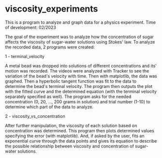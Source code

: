 # viscosity_experiments
This is a program to analyze and graph data for a physics experiment. Time of development: 02/2023

The goal of the experiment was to analyze how the concentration of sugar affects the viscosity of sugar-water solutions using Stokes' law. To analyze the recorded data, 2 programs were created:

1 - terminal_velocity

A metal bead was dropped into solutions of different concentrations and its' motion was recorded. The videos were analyzed with Tracker to see the variation of the bead's velocity with time. Then with matplotlib, the data was graphed. Then a hyperbolic tangent function was fit to the data to determine the bead's terminal velocity. The program then outputs the plot with the fitted curve and the determined equation (with the terminal velocity separately specified as well). The program asks for the needed concentration (0, 20, ..., 200 grams in solution) and trial number (1-10) to determine which part of the data to analyze.

2 - viscosity_vs_concentration

After further manipulation, the viscosity of each solution based on concentration was determined. This program then plots determined values specifying the error (with matplotlib). And, if asked by the user, fits an exponential curve through the data points and gives its equation to describe the possible relationship between viscosity and concentration of sugar-water solutions.
